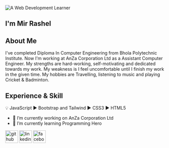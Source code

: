 
![A Web Development Learner](https://media-exp1.licdn.com/dms/image/C4D16AQESzZNOleRU2g/profile-displaybackgroundimage-shrink_200_800/0/1625767062553?e=1632960000&v=beta&t=X4fuZvICsTOMxw1kR664mDdRjq5B8FtssVnRr0MKCPo)
## I'm Mir Rashel 

## About Me
I've completed Diploma In Computer Engineering from Bhola Polytechnic Institute.  Now I'm working at AnZa Corporation Ltd as a Assistant Computer Engineer. My strengths are hard-working, self-motivating and dedicated towards my work. My weakness is I feel uncomfortable until I finish my work in the given time. My hobbies are Travelling, listening to music and playing Cricket & Badminton.

## Experience & Skill
💡 JavaScript
▶ Bootstrap and Tailwind
▶ CSS3
▶ HTML5

- 🔭 I’m currently working on AnZa Corporation Ltd 
- 🌱 I’m currently learning Programming Hero 


[<img src='https://cdn.jsdelivr.net/npm/simple-icons@3.0.1/icons/github.svg' alt='github' height='40'>](https://github.com/rashel68)  [<img src='https://cdn.jsdelivr.net/npm/simple-icons@3.0.1/icons/linkedin.svg' alt='linkedin' height='40'>](https://www.linkedin.com/in/md-rashel-341068/)  [<img src='https://cdn.jsdelivr.net/npm/simple-icons@3.0.1/icons/facebook.svg' alt='facebook' height='40'>](https://www.facebook.com/rashel341068)  

